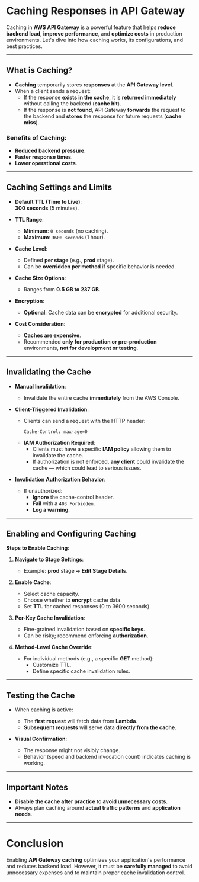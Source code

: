 # **Caching Responses in API Gateway**

Caching in **AWS API Gateway** is a powerful feature that helps **reduce backend load**, **improve performance**, and **optimize costs** in production environments. Let's dive into how caching works, its configurations, and best practices.

---

## **What is Caching?**

- **Caching** temporarily stores **responses** at the **API Gateway level**.
- When a client sends a request:
  - If the response **exists in the cache**, it is **returned immediately** without calling the backend (**cache hit**).
  - If the response is **not found**, API Gateway **forwards** the request to the backend and **stores** the response for future requests (**cache miss**).

### **Benefits of Caching**:
- **Reduced backend pressure**.
- **Faster response times**.
- **Lower operational costs**.

---

## **Caching Settings and Limits**

- **Default TTL (Time to Live)**:  
  **300 seconds** (5 minutes).
  
- **TTL Range**:  
  - **Minimum**: `0 seconds` (no caching).
  - **Maximum**: `3600 seconds` (1 hour).

- **Cache Level**:
  - Defined **per stage** (e.g., **prod** stage).
  - Can be **overridden per method** if specific behavior is needed.

- **Cache Size Options**:
  - Ranges from **0.5 GB to 237 GB**.
  
- **Encryption**:
  - **Optional**: Cache data can be **encrypted** for additional security.

- **Cost Consideration**:
  - **Caches are expensive**.
  - Recommended **only for production or pre-production** environments, **not for development or testing**.

---

## **Invalidating the Cache**

- **Manual Invalidation**:
  - Invalidate the entire cache **immediately** from the AWS Console.

- **Client-Triggered Invalidation**:
  - Clients can send a request with the HTTP header:  
    ```
    Cache-Control: max-age=0
    ```
  - **IAM Authorization Required**:
    - Clients must have a specific **IAM policy** allowing them to invalidate the cache.
    - If authorization is not enforced, **any client** could invalidate the cache — which could lead to serious issues.

- **Invalidation Authorization Behavior**:
  - If unauthorized:
    - **Ignore** the cache-control header.
    - **Fail** with a `403 Forbidden`.
    - **Log a warning**.

---

## **Enabling and Configuring Caching**

**Steps to Enable Caching**:

1. **Navigate to Stage Settings**:
   - Example: **prod** stage ➔ **Edit Stage Details**.

2. **Enable Cache**:
   - Select cache capacity.
   - Choose whether to **encrypt** cache data.
   - Set **TTL** for cached responses (0 to 3600 seconds).

3. **Per-Key Cache Invalidation**:
   - Fine-grained invalidation based on **specific keys**.
   - Can be risky; recommend enforcing **authorization**.

4. **Method-Level Cache Override**:
   - For individual methods (e.g., a specific **GET** method):
     - Customize TTL.
     - Define specific cache invalidation rules.

---

## **Testing the Cache**

- When caching is active:
  - The **first request** will fetch data from **Lambda**.
  - **Subsequent requests** will serve data **directly from the cache**.
  
- **Visual Confirmation**:
  - The response might not visibly change.
  - Behavior (speed and backend invocation count) indicates caching is working.

---

## **Important Notes**

- **Disable the cache after practice** to **avoid unnecessary costs**.
- Always plan caching around **actual traffic patterns** and **application needs**.

---

# **Conclusion**

Enabling **API Gateway caching** optimizes your application's performance and reduces backend load. However, it must be **carefully managed** to avoid unnecessary expenses and to maintain proper cache invalidation control.